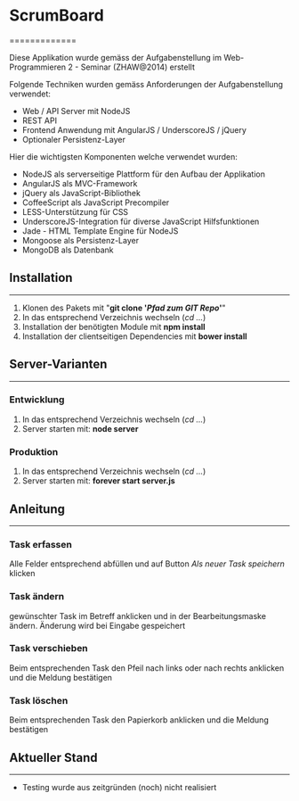 # ScrumBoard
=============

Diese Applikation wurde gemäss der Aufgabenstellung im Web-Programmieren 2 - Seminar (ZHAW@2014) erstellt

Folgende Techniken wurden gemäss Anforderungen der Aufgabenstellung verwendet: 
- Web / API Server mit NodeJS
- REST API
- Frontend Anwendung mit AngularJS / UnderscoreJS / jQuery
- Optionaler Persistenz-Layer


Hier die wichtigsten Komponenten welche verwendet wurden: 
- NodeJS als serverseitige Plattform für den Aufbau der Applikation
- AngularJS als MVC-Framework
- jQuery als JavaScript-Bibliothek
- CoffeeScript als JavaScript Precompiler
- LESS-Unterstützung für CSS
- UnderscoreJS-Integration für diverse JavaScript Hilfsfunktionen
- Jade - HTML Template Engine für NodeJS
- Mongoose als Persistenz-Layer
- MongoDB als Datenbank


## Installation
------------------
1.  Klonen des Pakets mit "**git clone '*Pfad zum GIT Repo*'**"
2.  In das entsprechend Verzeichnis wechseln (*cd ...*)
3.  Installation der benötigten Module mit **npm install**
4.  Installation der clientseitigen Dependencies mit **bower install**


## Server-Varianten
------------------
### Entwicklung
1.  In das entsprechend Verzeichnis wechseln (*cd ...*)
2.  Server starten mit: **node server**

### Produktion
1.  In das entsprechend Verzeichnis wechseln (*cd ...*)
2.  Server starten mit: **forever start server.js**

## Anleitung
------------------
### Task erfassen
Alle Felder entsprechend abfüllen und auf Button *Als neuer Task speichern* klicken

### Task ändern
gewünschter Task im Betreff anklicken und in der Bearbeitungsmaske ändern. Änderung wird bei Eingabe gespeichert

### Task verschieben
Beim entsprechenden Task den Pfeil nach links oder nach rechts anklicken und die Meldung bestätigen

### Task löschen
Beim entsprechenden Task den Papierkorb anklicken und die Meldung bestätigen


## Aktueller Stand
------------------
- Testing wurde aus zeitgründen (noch) nicht realisiert